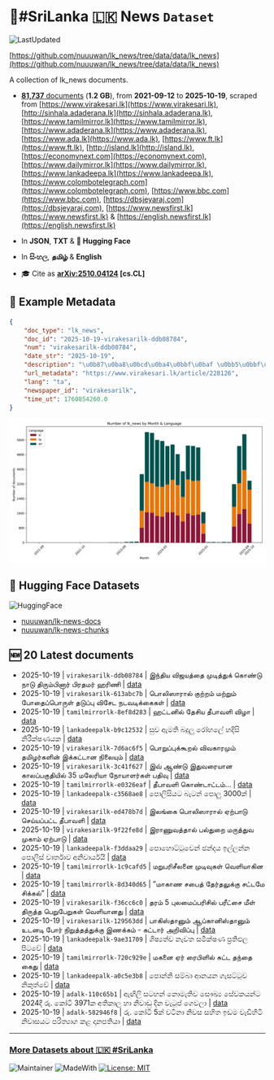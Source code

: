 # 📄#SriLanka 🇱🇰 News `Dataset`

![LastUpdated](https://img.shields.io/badge/last_updated-2025--10--19_11:47:57-green)

[https://github.com/nuuuwan/lk_news/tree/data/data/lk_news](https://github.com/nuuuwan/lk_news/tree/data/data/lk_news)

A collection of lk_news documents.

- [**81,737** documents](https://github.com/nuuuwan/lk_news/tree/data/data/lk_news) (**1.2 GB**), from **2021-09-12** to **2025-10-19**, scraped from [https://www.virakesari.lk](https://www.virakesari.lk), [http://sinhala.adaderana.lk](http://sinhala.adaderana.lk), [https://www.tamilmirror.lk](https://www.tamilmirror.lk), [https://www.adaderana.lk](https://www.adaderana.lk), [https://www.ada.lk](https://www.ada.lk), [https://www.ft.lk](https://www.ft.lk), [http://island.lk](http://island.lk), [https://economynext.com](https://economynext.com), [https://www.dailymirror.lk](https://www.dailymirror.lk), [https://www.lankadeepa.lk](https://www.lankadeepa.lk), [https://www.colombotelegraph.com](https://www.colombotelegraph.com), [https://www.bbc.com](https://www.bbc.com), [https://dbsjeyaraj.com](https://dbsjeyaraj.com), [https://www.newsfirst.lk](https://www.newsfirst.lk) & [https://english.newsfirst.lk](https://english.newsfirst.lk)

- In **JSON**, **TXT** & **🤗 Hugging Face**

- In **සිංහල**, **தமிழ்** & **English**

- 🎓 Cite as **[arXiv:2510.04124](https://arxiv.org/abs/2510.04124) [cs.CL]**

## 📝 Example Metadata

```json
{
    "doc_type": "lk_news",
    "doc_id": "2025-10-19-virakesarilk-ddb08784",
    "num": "virakesarilk-ddb08784",
    "date_str": "2025-10-19",
    "description": "\u0b87\u0ba8\u0bcd\u0ba4\u0bbf\u0baf \u0bb5\u0bbf\u0b9c\u0baf\u0ba4\u0bcd\u0ba4\u0bc8 \u0bae\u0bc1\u0b9f\u0bbf\u0ba4\u0bcd\u0ba4\u0bc1\u0b95\u0bcd \u0b95\u0bca\u0ba3\u0bcd\u0b9f\u0bc1 \u0ba8\u0bbe\u0b9f\u0bc1 \u0ba4\u0bbf\u0bb0\u0bc1\u0bae\u0bcd\u0baa\u0bbf\u0ba9\u0bbe\u0bb0\u0bcd \u0baa\u0bbf\u0bb0\u0ba4\u0bae\u0bb0\u0bcd \u0bb9\u0bb0\u0bbf\u0ba3\u0bbf",
    "url_metadata": "https://www.virakesari.lk/article/228126",
    "lang": "ta",
    "newspaper_id": "virakesarilk",
    "time_ut": 1760854260.0
}
```

![Chart](https://raw.githubusercontent.com/nuuuwan/lk_news/refs/heads/data/data/lk_news/docs_by_month_and_lang.png)

## 🤗 Hugging Face Datasets

![HuggingFace](https://img.shields.io/badge/-HuggingFace-FDEE21?style=for-the-badge&logo=HuggingFace)

- [nuuuwan/lk-news-docs](https://huggingface.co/datasets/nuuuwan/lk-news-docs)
- [nuuuwan/lk-news-chunks](https://huggingface.co/datasets/nuuuwan/lk-news-chunks)

## 🆕 20 Latest documents

- 2025-10-19 | `virakesarilk-ddb08784` | இந்திய விஜயத்தை முடித்துக் கொண்டு நாடு திரும்பினார் பிரதமர் ஹரிணி | [data](https://github.com/nuuuwan/lk_news/tree/data/data/lk_news/2020s/2025/2025-10-19-virakesarilk-ddb08784)
- 2025-10-19 | `virakesarilk-613abc7b` | பொலிஸாரால் குற்றம் மற்றும் போதைப்பொருள் தடுப்பு விசேட நடவடிக்கைகள் | [data](https://github.com/nuuuwan/lk_news/tree/data/data/lk_news/2020s/2025/2025-10-19-virakesarilk-613abc7b)
- 2025-10-19 | `tamilmirrorlk-8ef8d283` | ஹட்டனில்  தேசிய தீபாவளி விழா | [data](https://github.com/nuuuwan/lk_news/tree/data/data/lk_news/2020s/2025/2025-10-19-tamilmirrorlk-8ef8d283)
- 2025-10-19 | `lankadeepalk-b9c12532` | සුව ඇමති බදුලු රෝහලේ හදිසි නිරීක්ෂණයක | [data](https://github.com/nuuuwan/lk_news/tree/data/data/lk_news/2020s/2025/2025-10-19-lankadeepalk-b9c12532)
- 2025-10-19 | `virakesarilk-7d6ac6f5` | பொறுப்புக்கூறல் விவகாரமும் தமிழர்களின் இக்கட்டான நிலையும் | [data](https://github.com/nuuuwan/lk_news/tree/data/data/lk_news/2020s/2025/2025-10-19-virakesarilk-7d6ac6f5)
- 2025-10-19 | `virakesarilk-3c41f627` | இவ் ஆண்டு இதுவரையான காலப்பகுதியில் 35 மலேரியா நோயாளர்கள் பதிவு | [data](https://github.com/nuuuwan/lk_news/tree/data/data/lk_news/2020s/2025/2025-10-19-virakesarilk-3c41f627)
- 2025-10-19 | `tamilmirrorlk-e0326eaf` | தீபாவளி கொண்டாட்டம்… | [data](https://github.com/nuuuwan/lk_news/tree/data/data/lk_news/2020s/2025/2025-10-19-tamilmirrorlk-e0326eaf)
- 2025-10-19 | `lankadeepalk-c3568ae8` | පොලිසියට බැටන් පොලු 3000ක් | [data](https://github.com/nuuuwan/lk_news/tree/data/data/lk_news/2020s/2025/2025-10-19-lankadeepalk-c3568ae8)
- 2025-10-19 | `virakesarilk-ed478b7d` | இலங்கை பொலிஸாரால் ஏற்பாடு செய்யப்பட்ட தீபாவளி | [data](https://github.com/nuuuwan/lk_news/tree/data/data/lk_news/2020s/2025/2025-10-19-virakesarilk-ed478b7d)
- 2025-10-19 | `virakesarilk-9f22fe8d` | இராணுவத்தால் பல்துறை மருத்துவ முகாம் ஏற்பாடு | [data](https://github.com/nuuuwan/lk_news/tree/data/data/lk_news/2020s/2025/2025-10-19-virakesarilk-9f22fe8d)
- 2025-10-19 | `lankadeepalk-f3ddaa29` | පොහොට්ටුවෙන් ඡන්දය ඉල්ලන්න පොලිස් වාර්තාව අනිවාර්යයි | [data](https://github.com/nuuuwan/lk_news/tree/data/data/lk_news/2020s/2025/2025-10-19-lankadeepalk-f3ddaa29)
- 2025-10-19 | `tamilmirrorlk-1c9cafd5` | மறுபரிசீலனை முடிவுகள் வெளியாகின | [data](https://github.com/nuuuwan/lk_news/tree/data/data/lk_news/2020s/2025/2025-10-19-tamilmirrorlk-1c9cafd5)
- 2025-10-19 | `tamilmirrorlk-8d340d65` | ”மாகாண சபைத் தேர்தலுக்கு சட்டமே சிக்கல்” | [data](https://github.com/nuuuwan/lk_news/tree/data/data/lk_news/2020s/2025/2025-10-19-tamilmirrorlk-8d340d65)
- 2025-10-19 | `virakesarilk-f36cc6c0` | தரம் 5 புலமைப்பரிசில் பரீட்சை மீள் திருத்த பெறுபேறுகள் வௌியானது | [data](https://github.com/nuuuwan/lk_news/tree/data/data/lk_news/2020s/2025/2025-10-19-virakesarilk-f36cc6c0)
- 2025-10-19 | `virakesarilk-129563dd` | பாகிஸ்தானும் ஆப்கானிஸ்தானும் உடனடி போர் நிறுத்தத்துக்கு இணக்கம் - கட்டார் அறிவிப்பு | [data](https://github.com/nuuuwan/lk_news/tree/data/data/lk_news/2020s/2025/2025-10-19-virakesarilk-129563dd)
- 2025-10-19 | `lankadeepalk-9ae31709` | ශිෂ්‍යත්ව නැවත සමීක්ෂණ ප්‍රතිඵල  පිටවේ | [data](https://github.com/nuuuwan/lk_news/tree/data/data/lk_news/2020s/2025/2025-10-19-lankadeepalk-9ae31709)
- 2025-10-19 | `tamilmirrorlk-720c929e` | மகனை ஏர் ரைபிளில் சுட்ட தந்தை கைது | [data](https://github.com/nuuuwan/lk_news/tree/data/data/lk_news/2020s/2025/2025-10-19-tamilmirrorlk-720c929e)
- 2025-10-19 | `lankadeepalk-a0c5e3b8` | පොන්නි  සම්බා ආනයන ගැසට්ටුව නිකුත්වේ | [data](https://github.com/nuuuwan/lk_news/tree/data/data/lk_news/2020s/2025/2025-10-19-lankadeepalk-a0c5e3b8)
- 2025-10-19 | `adalk-110c65b1` | ඇඟිලි සටහන් නොමැතිව සෞඛ්‍ය සේවකයන්ට 2024දී රු. කෝටි 3971ක අතිකාල හා නිවාඩු දින වැටුප් ගෙවලා | [data](https://github.com/nuuuwan/lk_news/tree/data/data/lk_news/2020s/2025/2025-10-19-adalk-110c65b1)
- 2025-10-19 | `adalk-582946f8` | රු. කෝටි 5ක් වටිනා නිවස සහිත ඉඩම වැඩිහිටි නිවාසයට පරිත්‍යාග කළ දානපතියා | [data](https://github.com/nuuuwan/lk_news/tree/data/data/lk_news/2020s/2025/2025-10-19-adalk-582946f8)

---

### [More Datasets about 🇱🇰 #SriLanka](https://github.com/nuuuwan/lk_datasets)

![Maintainer](https://img.shields.io/badge/maintainer-nuuuwan-red)
![MadeWith](https://img.shields.io/badge/made_with-python-blue)
[![License: MIT](https://img.shields.io/badge/License-MIT-yellow.svg)](https://opensource.org/licenses/MIT)
